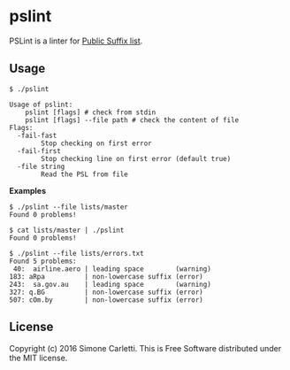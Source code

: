 # pslint

PSLint is a linter for [Public Suffix list](https://publicsuffix.org/).


## Usage

```shell
$ ./pslint

Usage of pslint:
    pslint [flags] # check from stdin
    pslint [flags] --file path # check the content of file
Flags:
  -fail-fast
        Stop checking on first error
  -fail-first
        Stop checking line on first error (default true)
  -file string
        Read the PSL from file
```

**Examples**

```
$ ./pslint --file lists/master
Found 0 problems!
```

```
$ cat lists/master | ./pslint
Found 0 problems!
```

```
$ ./pslint --file lists/errors.txt
Found 5 problems:
 40:  airline.aero | leading space        (warning)
183: aRpa          | non-lowercase suffix (error)
243:  sa.gov.au    | leading space        (warning)
327: q.BG          | non-lowercase suffix (error)
507: cOm.by        | non-lowercase suffix (error)
```


## License

Copyright (c) 2016 Simone Carletti. This is Free Software distributed under the MIT license.
